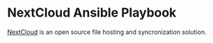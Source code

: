 # NextCloud Ansible Playbook

[NextCloud](https://nextcloud.com/) is an open source file hosting and syncronization solution.

